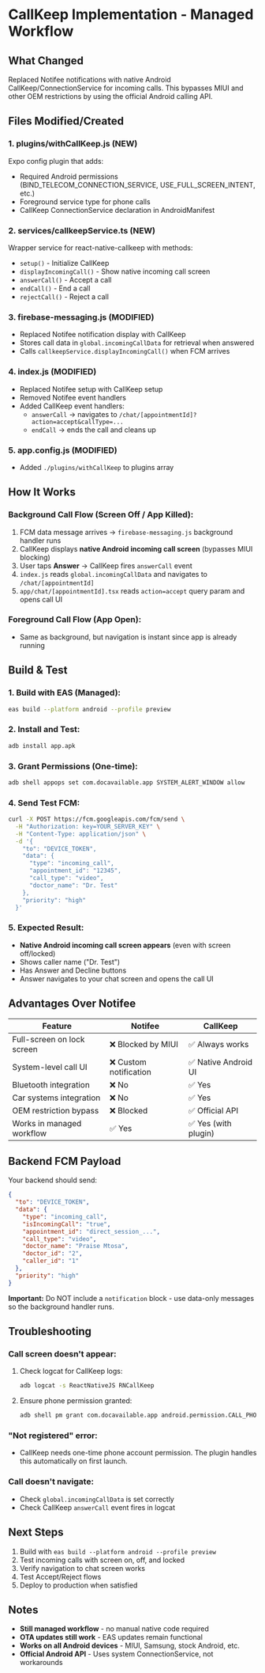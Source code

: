 # CallKeep Implementation - Managed Workflow

## What Changed

Replaced Notifee notifications with native Android CallKeep/ConnectionService for incoming calls. This bypasses MIUI and other OEM restrictions by using the official Android calling API.

## Files Modified/Created

### 1. **plugins/withCallKeep.js** (NEW)
Expo config plugin that adds:
- Required Android permissions (BIND_TELECOM_CONNECTION_SERVICE, USE_FULL_SCREEN_INTENT, etc.)
- Foreground service type for phone calls
- CallKeep ConnectionService declaration in AndroidManifest

### 2. **services/callkeepService.ts** (NEW)
Wrapper service for react-native-callkeep with methods:
- `setup()` - Initialize CallKeep
- `displayIncomingCall()` - Show native incoming call screen
- `answerCall()` - Accept a call
- `endCall()` - End a call
- `rejectCall()` - Reject a call

### 3. **firebase-messaging.js** (MODIFIED)
- Replaced Notifee notification display with CallKeep
- Stores call data in `global.incomingCallData` for retrieval when answered
- Calls `callkeepService.displayIncomingCall()` when FCM arrives

### 4. **index.js** (MODIFIED)
- Replaced Notifee setup with CallKeep setup
- Removed Notifee event handlers
- Added CallKeep event handlers:
  - `answerCall` → navigates to `/chat/[appointmentId]?action=accept&callType=...`
  - `endCall` → ends the call and cleans up

### 5. **app.config.js** (MODIFIED)
- Added `./plugins/withCallKeep` to plugins array

## How It Works

### Background Call Flow (Screen Off / App Killed):
1. FCM data message arrives → `firebase-messaging.js` background handler runs
2. CallKeep displays **native Android incoming call screen** (bypasses MIUI blocking)
3. User taps **Answer** → CallKeep fires `answerCall` event
4. `index.js` reads `global.incomingCallData` and navigates to `/chat/[appointmentId]`
5. `app/chat/[appointmentId].tsx` reads `action=accept` query param and opens call UI

### Foreground Call Flow (App Open):
- Same as background, but navigation is instant since app is already running

## Build & Test

### 1. Build with EAS (Managed):
```bash
eas build --platform android --profile preview
```

### 2. Install and Test:
```bash
adb install app.apk
```

### 3. Grant Permissions (One-time):
```bash
adb shell appops set com.docavailable.app SYSTEM_ALERT_WINDOW allow
```

### 4. Send Test FCM:
```bash
curl -X POST https://fcm.googleapis.com/fcm/send \
  -H "Authorization: key=YOUR_SERVER_KEY" \
  -H "Content-Type: application/json" \
  -d '{
    "to": "DEVICE_TOKEN",
    "data": {
      "type": "incoming_call",
      "appointment_id": "12345",
      "call_type": "video",
      "doctor_name": "Dr. Test"
    },
    "priority": "high"
  }'
```

### 5. Expected Result:
- **Native Android incoming call screen appears** (even with screen off/locked)
- Shows caller name ("Dr. Test")
- Has Answer and Decline buttons
- Answer navigates to your chat screen and opens the call UI

## Advantages Over Notifee

| Feature | Notifee | CallKeep |
|---------|---------|----------|
| Full-screen on lock screen | ❌ Blocked by MIUI | ✅ Always works |
| System-level call UI | ❌ Custom notification | ✅ Native Android UI |
| Bluetooth integration | ❌ No | ✅ Yes |
| Car systems integration | ❌ No | ✅ Yes |
| OEM restriction bypass | ❌ Blocked | ✅ Official API |
| Works in managed workflow | ✅ Yes | ✅ Yes (with plugin) |

## Backend FCM Payload

Your backend should send:
```json
{
  "to": "DEVICE_TOKEN",
  "data": {
    "type": "incoming_call",
    "isIncomingCall": "true",
    "appointment_id": "direct_session_...",
    "call_type": "video",
    "doctor_name": "Praise Mtosa",
    "doctor_id": "2",
    "caller_id": "1"
  },
  "priority": "high"
}
```

**Important:** Do NOT include a `notification` block - use data-only messages so the background handler runs.

## Troubleshooting

### Call screen doesn't appear:
1. Check logcat for CallKeep logs:
   ```bash
   adb logcat -s ReactNativeJS RNCallKeep
   ```
2. Ensure phone permission granted:
   ```bash
   adb shell pm grant com.docavailable.app android.permission.CALL_PHONE
   ```

### "Not registered" error:
- CallKeep needs one-time phone account permission. The plugin handles this automatically on first launch.

### Call doesn't navigate:
- Check `global.incomingCallData` is set correctly
- Check CallKeep `answerCall` event fires in logcat

## Next Steps

1. Build with `eas build --platform android --profile preview`
2. Test incoming calls with screen on, off, and locked
3. Verify navigation to chat screen works
4. Test Accept/Reject flows
5. Deploy to production when satisfied

## Notes

- **Still managed workflow** - no manual native code required
- **OTA updates still work** - EAS updates remain functional
- **Works on all Android devices** - MIUI, Samsung, stock Android, etc.
- **Official Android API** - Uses system ConnectionService, not workarounds

